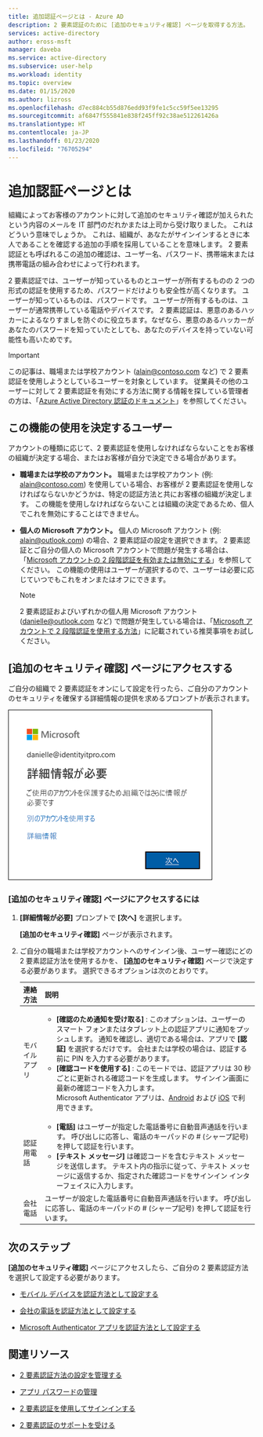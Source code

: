 ```yaml
---
title: 追加認証ページとは - Azure AD
description: 2 要素認証のために [追加のセキュリティ確認] ページを取得する方法。
services: active-directory
author: eross-msft
manager: daveba
ms.service: active-directory
ms.subservice: user-help
ms.workload: identity
ms.topic: overview
ms.date: 01/15/2020
ms.author: lizross
ms.openlocfilehash: d7ec884cb55d876edd93f9fe1c5cc59f5ee13295
ms.sourcegitcommit: af6847f555841e838f245ff92c38ae512261426a
ms.translationtype: HT
ms.contentlocale: ja-JP
ms.lasthandoff: 01/23/2020
ms.locfileid: "76705294"
---
```

# <a name="what-is-the-additional-verification-page"></a>追加認証ページとは

組織によってお客様のアカウントに対して追加のセキュリティ確認が加えられたという内容のメールを IT 部門のだれかまたは上司から受け取りました。 これはどういう意味でしょうか。 これは、組織が、あなたがサインインするときに本人であることを確認する追加の手順を採用していることを意味します。 2 要素認証とも呼ばれるこの追加の確認は、ユーザー名、パスワード、携帯端末または携帯電話の組み合わせによって行われます。

2 要素認証では、ユーザーが知っているものとユーザーが所有するものの 2 つの形式の認証を使用するため、パスワードだけよりも安全性が高くなります。 ユーザーが知っているものは、パスワードです。 ユーザーが所有するものは、ユーザーが通常携帯している電話やデバイスです。 2 要素認証は、悪意のあるハッカーによるなりすましを防ぐのに役立ちます。なぜなら、悪意のあるハッカーがあなたのパスワードを知っていたとしても、あなたのデバイスを持っていない可能性も高いためです。

>[!Important]
>この記事は、職場または学校アカウント (alain@contoso.com など) で 2 要素認証を使用しようとしているユーザーを対象としています。 従業員その他のユーザーに対して 2 要素認証を有効にする方法に関する情報を探している管理者の方は、「[Azure Active Directory 認証のドキュメント](https://docs.microsoft.com/azure/active-directory/authentication/)」を参照してください。

## <a name="who-decides-if-you-use-this-feature"></a>この機能の使用を決定するユーザー

アカウントの種類に応じて、2 要素認証を使用しなければならないことをお客様の組織が決定する場合、またはお客様が自分で決定できる場合があります。

- **職場または学校のアカウント。** 職場または学校アカウント (例: alain@contoso.com) を使用している場合、お客様が 2 要素認証を使用しなければならないかどうかは、特定の認証方法と共にお客様の組織が決定します。 この機能を使用しなければならないことは組織の決定であるため、個人でこれを無効にすることはできません。

- **個人の Microsoft アカウント。** 個人の Microsoft アカウント (例: alain@outlook.com) の場合、2 要素認証の設定を選択できます。 2 要素認証とご自分の個人の Microsoft アカウントで問題が発生する場合は、「[Microsoft アカウントの 2 段階認証を有効または無効にする](https://support.microsoft.com/help/4028586/microsoft-account-turning-two-step-verification-on-or-off)」を参照してください。 この機能の使用はユーザーが選択するので、ユーザーは必要に応じていつでもこれをオンまたはオフにできます。

    >[!Note]
    >2 要素認証およびいずれかの個人用 Microsoft アカウント (danielle@outlook.com など) で問題が発生している場合は、「[Microsoft アカウントで 2 段階認証を使用する方法](https://support.microsoft.com/help/12408/microsoft-account-how-to-use-two-step-verification)」に記載されている推奨事項をお試しください。

## <a name="access-the-additional-security-verification-page"></a>[追加のセキュリティ確認] ページにアクセスする

ご自分の組織で 2 要素認証をオンにして設定を行ったら、ご自分のアカウントのセキュリティを確保する詳細情報の提供を求めるプロンプトが表示されます。

![詳細情報を要求するプロンプト](media/multi-factor-authentication-verification-methods/multi-factor-authentication-initial-prompt.png)

### <a name="to-access-the-additional-security-verification-page"></a>[追加のセキュリティ確認] ページにアクセスするには

1. **[詳細情報が必要]** プロンプトで **[次へ]** を選択します。

    **[追加のセキュリティ確認]** ページが表示されます。

2. ご自分の職場または学校アカウントへのサインイン後、ユーザー確認にどの 2 要素認証方法を使用するかを、 **[追加のセキュリティ確認]** ページで決定する必要があります。 選択できるオプションは次のとおりです。

    | 連絡方法 | 説明 |
    | --- | --- |
    | モバイル アプリ | <ul><li>**[確認のため通知を受け取る]** : このオプションは、ユーザーのスマート フォンまたはタブレット上の認証アプリに通知をプッシュします。 通知を確認し、適切である場合は、アプリで **[認証]** を選択するだけです。 会社または学校の場合は、認証する前に PIN を入力する必要があります。</li><li>**[確認コードを使用する]** : このモードでは、認証アプリは 30 秒ごとに更新される確認コードを生成します。 サインイン画面に最新の確認コードを入力します。<br>Microsoft Authenticator アプリは、[Android](https://go.microsoft.com/fwlink/?linkid=866594) および [iOS](https://go.microsoft.com/fwlink/?linkid=866594) で利用できます。</li></ul> |
    | 認証用電話 | <ul><li>**[電話]** はユーザーが指定した電話番号に自動音声通話を行います。 呼び出しに応答し、電話のキーパッドの # (シャープ記号) を押して認証を行います。</li><li>**[テキスト メッセージ]** は確認コードを含むテキスト メッセージを送信します。 テキスト内の指示に従って、テキスト メッセージに返信するか、指定された確認コードをサインイン インターフェイスに入力します。</li></ul> |
    | 会社電話 | ユーザーが設定した電話番号に自動音声通話を行います。 呼び出しに応答し、電話のキーパッドの # (シャープ記号) を押して認証を行います。 |

## <a name="next-steps"></a>次のステップ

**[追加のセキュリティ確認]** ページにアクセスしたら、ご自分の 2 要素認証方法を選択して設定する必要があります。

- [モバイル デバイスを認証方法として設定する](multi-factor-authentication-setup-phone-number.md)

- [会社の電話を認証方法として設定する](multi-factor-authentication-setup-office-phone.md)

- [Microsoft Authenticator アプリを認証方法として設定する](multi-factor-authentication-setup-auth-app.md)

## <a name="related-resources"></a>関連リソース

- [2 要素認証方法の設定を管理する](multi-factor-authentication-end-user-manage-settings.md)

- [アプリ パスワードの管理](multi-factor-authentication-end-user-app-passwords.md)

- [2 要素認証を使用してサインインする](multi-factor-authentication-end-user-signin.md)

- [2 要素認証のサポートを受ける](multi-factor-authentication-end-user-troubleshoot.md) 
